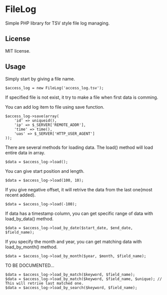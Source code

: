 FileLog
=======

Simple PHP library for TSV style file log managing.

License
-------
MIT license.

Usage
-----

Simply start by giving a file name.

	$access_log = new FileLog('access_log.tsv');

If specified file is not exist, it try to make a file when first data is comming.

You can add log item to file using save function.

	$access_log->save(array(
		'id' => uniqueid(), 
		'ip' => $_SERVER['REMOTE_ADDR'], 
		'time' => time(), 
		'uas' => $_SERVER['HTTP_USER_AGENT']
	));

There are several methods for loading data. The load() method will load entire data in array.

	$data = $access_log->load();

You can give start position and length.

	$data = $access_log->load(100, 10);

If you give negative offset, it will retrive the data from the last one(most recent added).

	$data = $access_log->load(-100);

If data has a timestamp column, you can get specific range of data with load_by_data() method.

	$data = $access_log->load_by_date($start_date, $end_date, $field_name);

If you specify the month and year, you can get matching data with load_by_month() method.

	$data = $access_log->load_by_month($year, $month, $field_name);

TO BE DOCUMENTED...

	$data = $access_log->load_by_match($keyword, $field_name);
	$data = $access_log->load_by_match($keyword, $field_name, $unique);	// This will retrive last matched one.
	$data = $access_log->load_by_search($keyword, $field_name);
